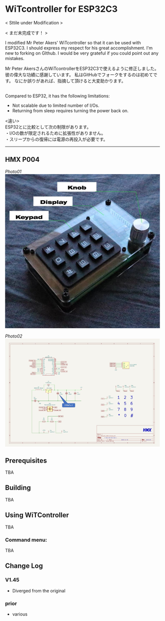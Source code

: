 # WiTcontroller for ESP32C3

< Sttile under Modification >

< まだ未完成です！ >

I modified Mr Peter Akers' WiTcontroller so that it can be used with ESP32C3.
I should express my respect for his great accomplishment.
I'm new to forking on GIthub.
I would be very grateful if you could point out any mistakes.

Mr Peter AkersさんのWiTcontrollerをESP32C3で使えるように修正しました。
彼の偉大な功績に感謝しています。
私はGitHubでフォークをするのは初めてです。
なにか誤りがあれば、指摘して頂けると大変助かります。

<difference><BR>
Compared to ESP32, it has the following limitations:<BR>
- Not scalable due to limited number of I/Os.<BR>
- Returning from sleep requires turning the power back on.<BR>


<違い><BR>
ESP32とに比較として次の制限があります。<BR>
・I/Oの数が限定されるために拡張性がありません。<BR>
・スリープからの復帰には電源の再投入が必要です。<BR>

---
## HMX P004
*Photo01*
![Photo](HMX_P004_Photo01.jpg)

*Photo02*
![Wire Drawing](HMX_P004_DWG.jpg)

## Prerequisites
TBA

## Building
TBA

## Using WiTController
TBA

### Command menu:
TBA

## Change Log

### V1.45
- Diverged from the original

### prior 
- various
